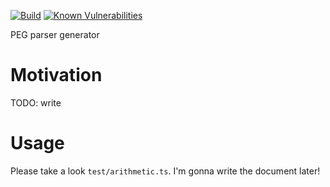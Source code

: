 [![Build](https://travis-ci.org/hdemon/sally.svg?branch=master)](https://travis-ci.org/hdemon/sally.svg?branch=master)
[![Known Vulnerabilities](https://snyk.io/test/github/hdemon/sally/badge.svg?targetFile=package.json)](https://snyk.io/test/github/hdemon/sally?targetFile=package.json)

PEG parser generator

# Motivation

TODO: write

# Usage

Please take a look `test/arithmetic.ts`. I'm gonna write the document later!
